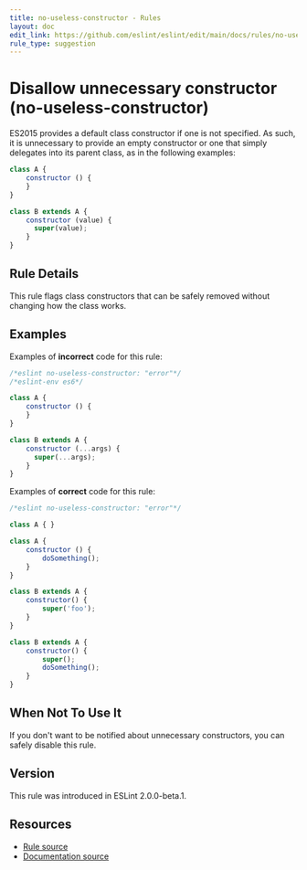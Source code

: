 ```yaml
---
title: no-useless-constructor - Rules
layout: doc
edit_link: https://github.com/eslint/eslint/edit/main/docs/rules/no-useless-constructor.md
rule_type: suggestion
---
```

<!-- Note: No pull requests accepted for this file. See README.md in the root directory for details. -->

# Disallow unnecessary constructor (no-useless-constructor)

ES2015 provides a default class constructor if one is not specified. As such, it is unnecessary to provide an empty constructor or one that simply delegates into its parent class, as in the following examples:

```js
class A {
    constructor () {
    }
}

class B extends A {
    constructor (value) {
      super(value);
    }
}
```

## Rule Details

This rule flags class constructors that can be safely removed without changing how the class works.

## Examples

Examples of **incorrect** code for this rule:

```js
/*eslint no-useless-constructor: "error"*/
/*eslint-env es6*/

class A {
    constructor () {
    }
}

class B extends A {
    constructor (...args) {
      super(...args);
    }
}
```

Examples of **correct** code for this rule:

```js
/*eslint no-useless-constructor: "error"*/

class A { }

class A {
    constructor () {
        doSomething();
    }
}

class B extends A {
    constructor() {
        super('foo');
    }
}

class B extends A {
    constructor() {
        super();
        doSomething();
    }
}
```

## When Not To Use It

If you don't want to be notified about unnecessary constructors, you can safely disable this rule.

## Version

This rule was introduced in ESLint 2.0.0-beta.1.

## Resources

* [Rule source](https://github.com/eslint/eslint/tree/HEAD/lib/rules/no-useless-constructor.js)
* [Documentation source](https://github.com/eslint/eslint/tree/HEAD/docs/rules/no-useless-constructor.md)
